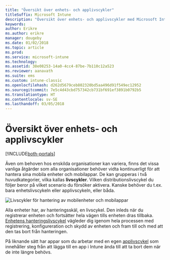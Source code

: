 ```yaml
---
title: "Översikt över enhets- och applivscykler"
titleSuffix: Microsoft Intune
description: "Översikt över enhets- och applivscykler med Microsoft Intune."
keywords: 
author: Erikre
ms.author: erikre
manager: dougeby
ms.date: 01/02/2018
ms.topic: article
ms.prod: 
ms.service: microsoft-intune
ms.technology: 
ms.assetid: 38e08253-14a0-4cc4-87be-7b110c12a523
ms.reviewer: aanavath
ms.suite: ems
ms.custom: intune-classic
ms.openlocfilehash: d262d5679ceb802320bd5aa496d91f549ec12952
ms.sourcegitcommit: 7e5c4d43cbd757342cb731bf691ef3891b0792b5
ms.translationtype: HT
ms.contentlocale: sv-SE
ms.lasthandoff: 03/05/2018
---
```

# <a name="overview-of-device-and-app-lifecycles"></a>Översikt över enhets- och applivscykler

[!INCLUDE[both-portals](./includes/note-for-both-portals.md)]

Även om behoven hos enskilda organisationer kan variera, finns det vissa vanliga åtgärder som alla organisationer behöver vidta kontinuerligt för att hantera sina mobila enheter och mobilappar. De kan grupperas i två huvudkategorier, vilka kallas **livscykler**. Vilken distributionslivscykel du följer beror på vilket scenario du försöker aktivera. Kanske behöver du t.ex. bara enhetslivscykeln eller applivscykeln, eller båda.

![Livscykler för hantering av mobilenheter och mobilappar](./media/device-app-lifecycle.png)

Alla enheter har, av hanteringsskäl, en livscykel. Den inleds när du registrerar enheten och fortsätter hela vägen tills enheten dras tillbaka. [Enhetens hanteringslivscykel](device-lifecycle.md) vägleder dig igenom hela processen med registrering, konfigureration och skydd av enheten och fram till och med att den tas bort från hanteringen.

På liknande sätt har appar som du arbetar med en egen [applivscykel](app-lifecycle.md) som innehåller steg från att lägga till en app i Intune ända till att ta bort dem när de inte längre behövs.
